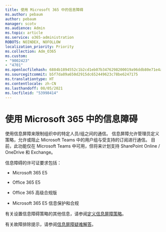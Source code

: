 ```yaml
---
title: 使用 Microsoft 365 中的信息障碍
ms.author: pebaum
author: pebaum
manager: scotv
ms.audience: Admin
ms.topic: article
ms.service: o365-administration
ROBOTS: NOINDEX, NOFOLLOW
localization_priority: Priority
ms.collection: Adm_O365
ms.custom:
- "9002423"
- "4701"
ms.openlocfilehash: 6884b1894552c1b2cd1eb07b3476298200019a96ddb80e71e4ab5138015b40ac
ms.sourcegitcommit: b5f7da89a650d2915dc652449623c78be6247175
ms.translationtype: HT
ms.contentlocale: zh-CN
ms.lasthandoff: 08/05/2021
ms.locfileid: "53998414"
---
```

# <a name="using-information-barriers-in-microsoft-365"></a>使用 Microsoft 365 中的信息障碍

使用信息屏障来限制组织中的特定人员/组之间的通信。 信息屏障允许管理员定义策略，允许或阻止 Microsoft Teams 中的用户组与受支持的订阅进行通信。  目前，此功能仅在 Microsoft Teams 中可用，但将来计划支持 SharePoint Online / OneDrive 和 Exchange。

信息障碍的许可证要求包括：

- Microsoft 365 E5

- Office 365 E5

- Office 365 高级合规版

- Microsoft 365 E5 信息保护和合规

有关设置信息障碍策略的其他信息，请参阅[定义信息屏障策略](https://docs.microsoft.com/microsoft-365/compliance/information-barriers-policies)。

有关故障排除提示，请参阅[信息屏障疑难解答](https://docs.microsoft.com/microsoft-365/compliance/information-barriers-troubleshooting)。
